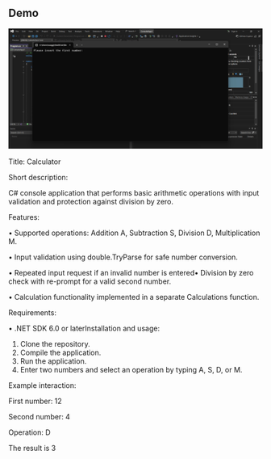 ## Demo

![Παρουσίαση Εφαρμογής](demo.gif)

Title:
Calculator

Short description:

C# console application that performs basic arithmetic operations with input validation and protection against division by zero.

Features:

• Supported operations: Addition A, Subtraction S, Division D, Multiplication M.

• Input validation using double.TryParse for safe number conversion.

• Repeated input request if an invalid number is entered• Division by zero check with re-prompt for a valid second number.

• Calculation functionality implemented in a separate Calculations function.


Requirements:

• .NET SDK 6.0 or laterInstallation and usage:
  1. Clone the repository.
  2. Compile the application.
  3. Run the application.
  4. Enter two numbers and select an operation by typing A, S, D, or M.



Example interaction:

First number: 12

Second number: 4

Operation: D

The result is 3
